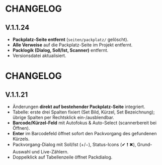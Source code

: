 # CHANGELOG

## V.1.1.24
- **Packplatz-Seite entfernt** (`seiten/packplatz/` gelöscht).
- **Alle Verweise** auf die Packplatz-Seite im Projekt entfernt.
- **Packlogik (Dialog, Soll/Ist, Scanner)** entfernt.
- Versionsdatei aktualisiert.


# CHANGELOG

## V.1.1.21
- Änderungen **direkt auf bestehender Packplatz-Seite** integriert.
- Tabelle: erste drei Spalten fixiert (Set Bild, Kürzel, Set Bezeichnung); übrige Spalten per Rechtsklick ein-/ausblendbar.
- **Barcode/Kürzel-Feld** mit Autofokus & Auto-Select (scannerbereit bei Öffnen).
- **Enter** im Barcodefeld öffnet sofort den Packvorgang des gefundenen Kürzels.
- Packvorgang-Dialog mit Soll/Ist (+/−), Status-Icons (✔ ❗ ✖), Grund-Auswahl und Live-Zählern.
- Doppelklick auf Tabellenzeile öffnet Packdialog.
